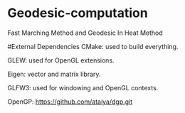 # Geodesic-computation
Fast Marching Method and Geodesic In Heat Method

#External Dependencies
CMake: used to build everything. 

GLEW: used for OpenGL extensions. 

Eigen: vector and matrix library. 

GLFW3: used for windowing and OpenGL contexts. 

OpenGP: https://github.com/ataiya/dgp.git

